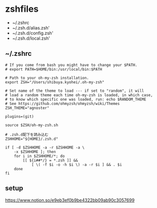 # zshfiles

- ~/.zshrc
- ~/.zsh.d/alias.zsh'
- ~/.zsh.d/config.zsh'
- ~/.zsh.d/local.zsh'

## ~/.zshrc

```
# If you come from bash you might have to change your $PATH.
# export PATH=$HOME/bin:/usr/local/bin:$PATH

# Path to your oh-my-zsh installation.
export ZSH="/Users/shibuya.kyohei/.oh-my-zsh"

# Set name of the theme to load --- if set to "random", it will
# load a random theme each time oh-my-zsh is loaded, in which case,
# to know which specific one was loaded, run: echo $RANDOM_THEME
# See https://github.com/ohmyzsh/ohmyzsh/wiki/Themes
ZSH_THEME="agnoster"

plugins=(git)

source $ZSH/oh-my-zsh.sh

# .zsh.d配下を読み込む
ZSHHOME="${HOME}/.zsh.d"

if [ -d $ZSHHOME -a -r $ZSHHOME -a \
    -x $ZSHHOME ]; then
    for i in $ZSHHOME/*; do
        [[ ${i##*/} = *.zsh ]] &&
            [ \( -f $i -o -h $i \) -a -r $i ] && . $i
    done
fi
```

## setup
https://www.notion.so/e9eb3ef0b9be4322bb09ab90c3057699
